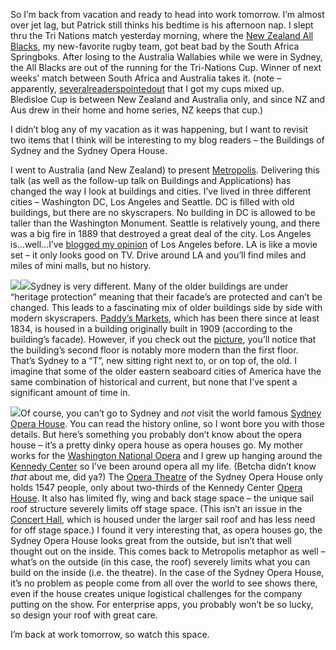 So I’m back from vacation and ready to head into work tomorrow. I’m
almost over jet lag, but Patrick still thinks his bedtime is his
afternoon nap. I slept thru the Tri Nations match yesterday morning,
where the [New Zealand All Blacks](http://www.allblacks.com/), my
new-favorite rugby team, got beat bad by the South Africa Springboks.
After losing to the Australia Wallabies while we were in Sydney, the All
Blacks are out of the running for the Tri-Nations Cup. Winner of next
weeks’ match between South Africa and Australia takes it. (note –
apparently,
[several](http://blogs.msdn.com/devhawk/archive/2004/08/16/214983.aspx#214997)[readers](http://blogs.msdn.com/devhawk/archive/2004/08/16/214983.aspx#215038)[pointed](http://blogs.msdn.com/devhawk/archive/2004/08/16/214983.aspx#215041)[out](http://blogs.msdn.com/devhawk/archive/2004/08/16/214983.aspx#215062)
that I got my cups mixed up. Bledisloe Cup is between New Zealand and
Australia only, and since NZ and Aus drew in their home and home series,
NZ keeps that cup.)

I didn’t blog any of my vacation as it was happening, but I want to
revisit two items that I think will be interesting to my blog readers –
the Buildings of Sydney and the Sydney Opera House.

I went to Australia (and New Zealand) to present
[Metropolis](http://msdn.microsoft.com/architecture/journal/default.aspx?pull=/library/en-us/dnmaj/html/aj2metrop.asp).
Delivering this talk (as well as the follow-up talk on Buildings and
Applications) has changed the way I look at buildings and cities. I’ve
lived in three different cities – Washington DC, Los Angeles and
Seattle. DC is filled with old buildings, but there are no skyscrapers.
No building in DC is allowed to be taller than the Washington Monument.
Seattle is relatively young, and there was a big fire in 1889 that
destroyed a great deal of the city. Los Angeles is…well…I’ve [blogged my
opinion](http://devhawk.net/2003/06/15/i-disagree-with-randy-newman/)
of Los Angeles before. LA is like a movie set – it only looks good on
TV. Drive around LA and you’ll find miles and miles of mini malls, but
no history.

[![](http://s3.amazonaws.com/devhawk_images/Touring%20Sydney%20Sat%20Morning%20(30)_small.jpg)](http://s3.amazonaws.com/devhawk_images/Touring%20Sydney%20Sat%20Morning%20(30).jpg)[![](http://s3.amazonaws.com/devhawk_images/Touring%20Sydney%20Thurs%20(1)_small.jpg)](http://s3.amazonaws.com/devhawk_images/Touring%20Sydney%20Thurs%20(1).jpg)Sydney
is very different. Many of the older buildings are under “heritage
protection” meaning that their facade’s are protected and can’t be
changed. This leads to a fascinating mix of older buildings side by side
with modern skyscrapers. [Paddy’s
Markets](http://www.paddysmarkets.com.au/paddys/index.htm), which has
been there since at least 1834, is housed in a building originally built
in 1909 (according to the building’s facade). However, if you check out
the
[picture](http://s3.amazonaws.com/devhawk_images/Touring%20Sydney%20Thurs%20(1).jpg),
you’ll notice that the building’s second floor is notably more modern
than the first floor. That’s Sydney to a “T”, new sitting right next to,
or on top of, the old. I imagine that some of the older eastern seaboard
cities of America have the same combination of historical and current,
but none that I’ve spent a significant amount of time in.

[![](http://s3.amazonaws.com/devhawk_images/Touring%20Sydney%20Monday%20(58)_small.jpg)](http://s3.amazonaws.com/devhawk_images/Touring%20Sydney%20Monday%20(58).jpg)Of
course, you can’t go to Sydney and *not* visit the world famous [Sydney
Opera House](http://www.sydneyoperahouse.com/). You can read the history
online, so I wont bore you with those details. But here’s something you
probably don’t know about the opera house – it’s a pretty dinky opera
house as opera houses go. My mother works for the [Washington National
Opera](http://www.dc-opera.org/) and I grew up hanging around the
[Kennedy Center](http://www.kennedy-center.org/) so I’ve been around
opera all my life. (Betcha didn’t know *that* about me, did ya?) The
[Opera
Theatre](http://www.sydneyoperahouse.com/sections/about_the_house/venues/#opera)
of the Sydney Opera House only holds 1547 people, only about two-thirds
of the Kennedy Center [Opera
House](http://www.kennedy-center.org/about/virtual_tour/opera.html). It
also has limited fly, wing and back stage space – the unique sail roof
structure severely limits off stage space. (This isn’t an issue in the
[Concert
Hall](http://www.sydneyoperahouse.com/sections/about_the_house/venues/#concert),
which is housed under the larger sail roof and has less need for off
stage space.) I found it very interesting that, as opera houses go, the
Sydney Opera House looks great from the outside, but isn’t that well
thought out on the inside. This comes back to Metropolis metaphor as
well – what’s on the outside (in this case, the roof) severely limits
what you can build on the inside (i.e. the theatre). In the case of the
Sydney Opera House, it’s no problem as people come from all over the
world to see shows there, even if the house creates unique logistical
challenges for the company putting on the show. For enterprise apps, you
probably won’t be so lucky, so design your roof with great care.

I’m back at work tomorrow, so watch this space.
